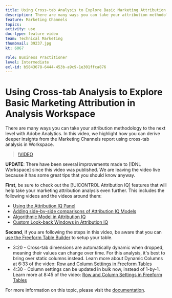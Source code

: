 ```yaml
---
title: Using Cross-tab Analysis to Explore Basic Marketing Attribution in Analysis Workspace
description: There are many ways you can take your attribution methodology to the next level with Adobe Analytics. In this video, we highlight how you can derive deeper insights from the Marketing Channels report using cross-tab analysis in Workspace.
feature: Marketing Channels
topics: 
activity: use
doc-type: feature video
team: Technical Marketing
thumbnail: 39237.jpg
kt: 6067

role: Business Practitioner
level: Intermediate
exl-id: b5843678-6444-453b-a9c9-1e301ffca876
---
```

# Using Cross-tab Analysis to Explore Basic Marketing Attribution in Analysis Workspace

There are many ways you can take your attribution methodology to the next level with Adobe Analytics. In this video, we highlight how you can derive deeper insights from the Marketing Channels report using cross-tab analysis in Workspace.

>[!VIDEO](https://video.tv.adobe.com/v/39237/?quality=12&learn=on)

**UPDATE**: There have been several improvements made to [!DNL Workspace] since this video was published. We are leaving the video live because it has some great tips that you should know anyway.

**First**, be sure to check out the [!UICONTROL Attribution IQ] features that will help take your marketing attribution analysis even further. This includes the following videos and the videos around them:

* [Using the Attribution IQ Panel](using-the-attribution-iq-panel.md)
* [Adding side-by-side comparisons of Attribution IQ Models](adding-side-by-side-comparisons-of-attribution-iq-models.md)
* [Algorithmic Model in Attribution IQ](algorithmic-model-in-attribution-iq.md)
* [Custom Look-back Windows in Attribution IQ](custom-lookback-windows-in-attribution-iq.md)

**Second**, if you are following the steps in this video, be aware that you can [use the Freeform Table Builder](../building-freeform-tables/using-the-freeform-table-builder-in-analysis-workspace.md) to setup your table.

* 3:20 - Cross-tab dimensions are automatically dynamic when dropped, meaning their values can change over time. For this analysis, it's best to bring over static columns instead. Learn more about Dynamic Columns at 6:33 of the video: [Row and Column Settings in Freeform Tables](../building-freeform-tables/row-and-column-settings-in-freeform-tables.md)
* 4:30 - Column settings can be updated in bulk now, instead of 1-by-1. Learn more at 8:45 of the video: [Row and Column Settings in Freeform Tables](../building-freeform-tables/row-and-column-settings-in-freeform-tables.md)
 

For more information on this topic, please visit the [documentation](https://docs.adobe.com/content/help/en/analytics/analyze/analysis-workspace/attribution/models.html).
